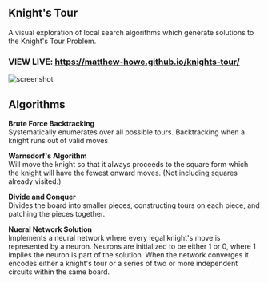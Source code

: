 ## Knight's Tour

A visual exploration of local search algorithms which generate solutions to the Knight's Tour Problem.

### VIEW LIVE: https://matthew-howe.github.io/knights-tour/

![screenshot](https://i.gyazo.com/95d962a1c73b8480d1002afce2b6f95a.png)


## Algorithms
  **Brute Force Backtracking**  
  Systematically enumerates over all possible tours. Backtracking when a knight runs out of valid moves

  **Warnsdorf's Algorithm**  
  Will move the knight so that it always proceeds to the square form which the knight will have the fewest onward moves. (Not including squares already visited.)

  **Divide and Conquer**  
  Divides the board into smaller pieces, constructing tours on each piece, and patching the pieces together.

  **Nueral Network Solution**  
  Implements a neural network where every legal knight's move is represented by a neuron. Neurons are initialized to be either 1 or 0, where 1 implies the neuron is part of the solution. When the network converges it encodes either a knight's tour or a series of two or more independent circuits within the same board.
